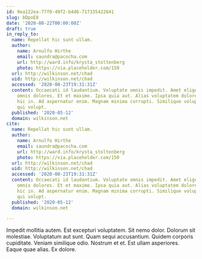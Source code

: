 ```yaml
---
id: 9ea122ea-77f0-49f2-b4d6-717335422641
slug: bDpoE8
date: '2020-08-22T00:00:00Z'
draft: true
in_reply_to:
  name: Repellat hic sunt ullam.
  author:
    name: Arnulfo Hirthe
    email: saundra@pacocha.com
    url: http://ward.info/krysta_stoltenberg
    photo: https://via.placeholder.com/150
  url: http://wilkinson.net/chad
  uid: http://wilkinson.net/chad
  accessed: '2020-08-23T19:31:31Z'
  content: Occaecati id laudantium. Voluptate omnis impedit. Amet eligendi quia. Non
    omnis dolores. Et et maxime. Ipsa quia aut. Alias voluptatem dolores. Exercitationem
    hic in. Ad aspernatur enim. Magnam minima corrupti. Similique voluptas non. Eum
    qui volupt.
  published: '2020-05-12'
  domain: wilkinson.net
cite:
  name: Repellat hic sunt ullam.
  author:
    name: Arnulfo Hirthe
    email: saundra@pacocha.com
    url: http://ward.info/krysta_stoltenberg
    photo: https://via.placeholder.com/150
  url: http://wilkinson.net/chad
  uid: http://wilkinson.net/chad
  accessed: '2020-08-23T19:31:31Z'
  content: Occaecati id laudantium. Voluptate omnis impedit. Amet eligendi quia. Non
    omnis dolores. Et et maxime. Ipsa quia aut. Alias voluptatem dolores. Exercitationem
    hic in. Ad aspernatur enim. Magnam minima corrupti. Similique voluptas non. Eum
    qui volupt.
  published: '2020-05-12'
  domain: wilkinson.net

---
```


Impedit mollitia autem. Est excepturi voluptatem. Sit nemo dolor. Dolorum sit molestiae. Voluptatum aut sunt. Quam sequi accusantium. Quidem corporis cupiditate. Veniam similique odio. Nostrum et et. Est ullam asperiores. Eaque quae alias. Ex dolore.
